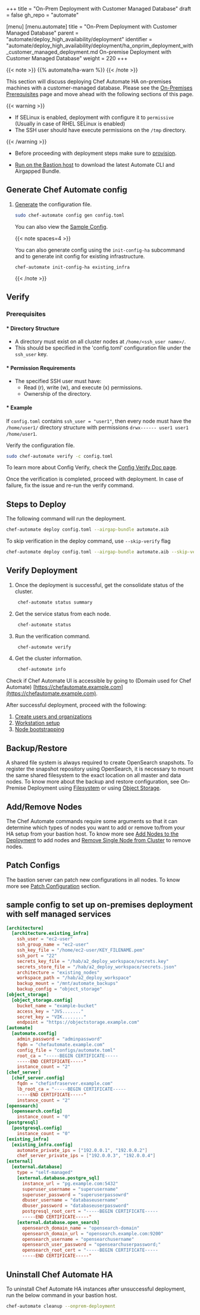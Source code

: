 +++
title = "On-Prem Deployment with Customer Managed Database"
draft = false
gh_repo = "automate"

[menu]
  [menu.automate]
    title = "On-Prem Deployment with Customer Managed Database"
    parent = "automate/deploy_high_availability/deployment"
    identifier = "automate/deploy_high_availability/deployment/ha_onprim_deployment_with_customer_managed_deployment.md On-premise Deployment with Customer Managed Database"
    weight = 220
+++

{{< note >}}
{{% automate/ha-warn %}}
{{< /note >}}

This section will discuss deploying Chef Automate HA on-premises machines with a customer-managed database. Please see the [On-Premises Prerequisites](/automate/ha_on_premises_deployment_prerequisites/) page and move ahead with the following sections of this page.

{{< warning >}}

- If SELinux is enabled, deployment with configure it to `permissive` (Usually in case of RHEL SELinux is enabled)
- The SSH user should have execute permissions on the `/tmp` directory.

{{< /warning >}}

- Before proceeding with deployment steps make sure to [provision](/automate/ha_onprim_deployment_procedure/#provisioning).

- [Run on the Bastion host](/automate/ha_onprim_deployment_procedure/#deploy-the-bastion-host) to download the latest Automate CLI and Airgapped Bundle.

## Generate Chef Automate config

1. [Generate](/automate/ha_config_gen) the configuration file.

    ```bash
    sudo chef-automate config gen config.toml
    ```

    You can also view the [Sample Config](#sample-config-to-setup-on-premises-deployment-with-self-managed-services).

    {{< note spaces=4 >}}

    You can also generate config using the `init-config-ha` subcommand and to generate init config for existing infrastructure.

    `chef-automate init-config-ha existing_infra`

    {{< /note >}}

## Verify

### Prerequisites

#### * Directory Structure

- A directory must exist on all cluster nodes at `/home/<ssh_user name>/`.
- This should be specified in the 'config.toml' configuration file under the `ssh_user` key.

#### * Permission Requirements

- The specified SSH user must have:
  - Read (r), write (w), and execute (x) permissions.
  - Ownership of the directory.

#### * Example

If `config.toml` contains `ssh_user = "user1"`, then every node must have the `/home/user1/` directory structure with permissions `drwx------ user1 user1 /home/user1`.

Verify the configuration file.

```bash
sudo chef-automate verify -c config.toml
```

To learn more about Config Verify, check the [Config Verify Doc page](/automate/ha_verification_check/).

Once the verification is completed, proceed with deployment. In case of failure, fix the issue and re-run the verify command.

## Steps to Deploy

The following command will run the deployment.

```bash
chef-automate deploy config.toml --airgap-bundle automate.aib
```

To skip verification in the deploy command, use `--skip-verify` flag

```bash
chef-automate deploy config.toml --airgap-bundle automate.aib --skip-verify
```

## Verify Deployment

1. Once the deployment is successful, get the consolidate status of the cluster.

    ```bash
     chef-automate status summary
    ```

1. Get the service status from each node.

    ```bash
     chef-automate status
    ```

1. Run the verification command.

    ```bash
     chef-automate verify
    ```

1. Get the cluster information.

    ```bash
     chef-automate info
    ```

Check if Chef Automate UI is accessible by going to (Domain used for Chef Automate) [https://chefautomate.example.com](https://chefautomate.example.com).

After successful deployment, proceed with the following:

   1. [Create users and organizations](/automate/ha_node_bootstraping/#create-users-and-organization)
   1. [Workstation setup](/automate/ha_node_bootstraping/#workstation-setup)
   1. [Node bootstrapping](/automate/ha_node_bootstraping/#bootstraping-a-node)

## Backup/Restore

A shared file system is always required to create OpenSearch snapshots. To register the snapshot repository using OpenSearch, it is necessary to mount the same shared filesystem to the exact location on all master and data nodes. To know more about the backup and restore configuration, see On-Premise Deployment using [Filesystem](/automate/ha_backup_restore_file_system) or using [Object Storage](/automate/ha_backup_restore_object_storage).

## Add/Remove Nodes

The Chef Automate commands require some arguments so that it can determine which types of nodes you want to add or remove to/from your HA setup from your bastion host. To know more see [Add Nodes to the Deployment](/automate/ha_add_nodes_to_the_deployment) to add nodes and [Remove Single Node from Cluster](/automate/ha_remove_single_node_from_cluster) to remove nodes.

## Patch Configs

The bastion server can patch new configurations in all nodes. To know more see [Patch Configuration](/automate/ha_config/#patch-configuration) section.

## sample config to set up on-premises deployment with self managed services

```toml
[architecture]
  [architecture.existing_infra]
    ssh_user = "ec2-user"
    ssh_group_name = "ec2-user"
    ssh_key_file = "/home/ec2-user/KEY_FILENAME.pem"
    ssh_port = "22"
    secrets_key_file = "/hab/a2_deploy_workspace/secrets.key"
    secrets_store_file = "/hab/a2_deploy_workspace/secrets.json"
    architecture = "existing_nodes"
    workspace_path = "/hab/a2_deploy_workspace"
    backup_mount = "/mnt/automate_backups"
    backup_config = "object_storage"
[object_storage]
  [object_storage.config]
    bucket_name = "example-bucket"
    access_key = "JVS......."
    secret_key = "VIK........"
    endpoint = "https://objectstorage.example.com"
[automate]
  [automate.config]
    admin_password = "adminpassword"
    fqdn = "chefautomate.example.com"
    config_file = "configs/automate.toml"
    root_ca = "-----BEGIN CERTIFICATE-----
    -----END CERTIFICATE-----"
    instance_count = "2"
[chef_server]
  [chef_server.config]
    fqdn = "chefinfraserver.example.com"
    lb_root_ca = "-----BEGIN CERTIFICATE-----
    -----END CERTIFICATE-----"
    instance_count = "2"
[opensearch]
  [opensearch.config]
    instance_count = "0"
[postgresql]
  [postgresql.config]
    instance_count = "0"
[existing_infra]
  [existing_infra.config]
    automate_private_ips = ["192.0.0.1", "192.0.0.2"]
    chef_server_private_ips = ["192.0.0.3", "192.0.0.4"]
[external]
  [external.database]
    type = "self-managed"
    [external.database.postgre_sql]
      instance_url = "pg.example.com:5432"
      superuser_username = "superusername"
      superuser_password = "superuserpassowrd"
      dbuser_username = "databaseusername"
      dbuser_password = "databaseuserpassword"
      postgresql_root_cert = "-----BEGIN CERTIFICATE-----
      -----END CERTIFICATE-----"
    [external.database.open_search]
      opensearch_domain_name = "opensearch-domain"
      opensearch_domain_url = "opensearch.example.com:9200"
      opensearch_username = "opensearchusername"
      opensearch_user_password = "opensearchuserpassword;"
      opensearch_root_cert = "-----BEGIN CERTIFICATE-----
      -----END CERTIFICATE-----"
```

## Uninstall Chef Automate HA

To uninstall Chef Automate HA instances after unsuccessful deployment, run the below command in your bastion host.

```bash
chef-automate cleanup --onprem-deployment
```
